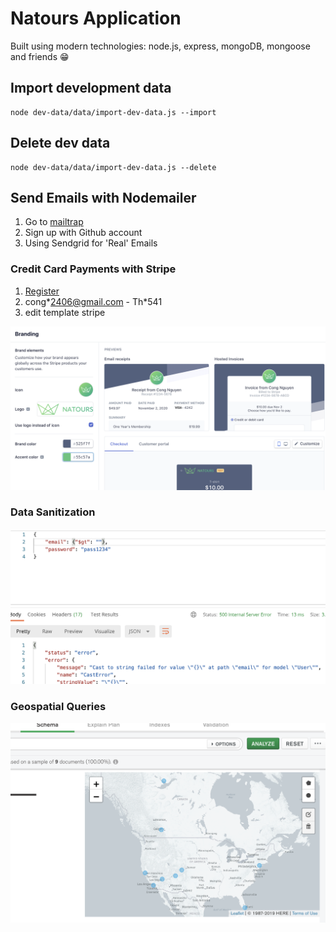 # Natours Application

Built using modern technologies: node.js, express, mongoDB, mongoose and friends 😁

## Import development data

```
node dev-data/data/import-dev-data.js --import
```

## Delete dev data

```
node dev-data/data/import-dev-data.js --delete
```

## Send Emails with Nodemailer

1. Go to [mailtrap](https://mailtrap.io)
2. Sign up with Github account
3. Using Sendgrid for 'Real' Emails

### Credit Card Payments with Stripe

1. [Register](https://dashboard.stripe.com/register)
2. cong\*2406@gmail.com - Th\*541
3. edit template stripe

![](image/stripe.png)

### Data Sanitization

![](image/sanitization.png)

### Geospatial Queries

![](image/schema_analize.png)
